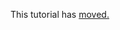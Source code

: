 This tutorial has <a href="https://github.com/GSRHackZ/EdgyBot_Edgenuity_Bot/wiki/How-to-install-EdgyBot">moved.</a>
